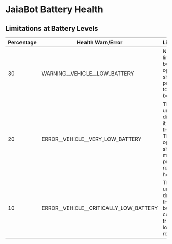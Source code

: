 # JaiaBot Battery Health

## Limitations at Battery Levels
| Percentage | Health Warn/Error                      | Limitations |
| ------- |----------------------------------------| ------------|
| 30      | WARNING__VEHICLE__LOW_BATTERY          | No limitations, but operator should be prepared to return bot home                                                     |
| 20   | ERROR__VEHICLE__VERY_LOW_BATTERY       | The bot is unable to dive when it reaches this level. The operator should make it a priority to return home            |
| 10   | ERROR__VEHICLE__CRITICALLY_LOW_BATTERY | The bot is unable to drive at this point, but will continue to transmit its location for retrieval.                               |
